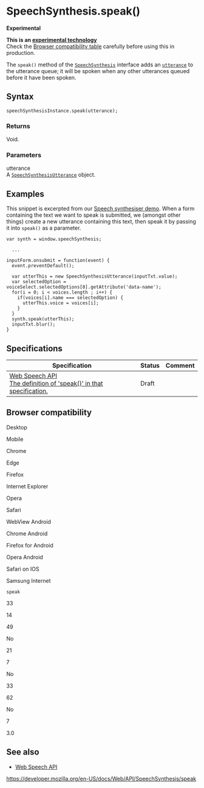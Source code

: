 SpeechSynthesis.speak()
=======================

**Experimental**

**This is an [experimental technology](https://developer.mozilla.org/en-US/docs/MDN/Guidelines/Conventions_definitions#experimental)**  
Check the [Browser compatibility table](#browser_compatibility) carefully before using this in production.

The `speak()` method of the [`SpeechSynthesis`](../speechsynthesis) interface adds an [`utterance`](../speechsynthesisutterance) to the utterance queue; it will be spoken when any other utterances queued before it have been spoken.

Syntax
------

    speechSynthesisInstance.speak(utterance);

### Returns

Void.

### Parameters

utterance  
A [`SpeechSynthesisUtterance`](../speechsynthesisutterance) object.

Examples
--------

This snippet is excerpted from our [Speech synthesiser demo](https://github.com/mdn/web-speech-api/tree/master/speak-easy-synthesis). When a form containing the text we want to speak is submitted, we (amongst other things) create a new utterance containing this text, then speak it by passing it into `speak()` as a parameter.

    var synth = window.speechSynthesis;

      ...

    inputForm.onsubmit = function(event) {
      event.preventDefault();

      var utterThis = new SpeechSynthesisUtterance(inputTxt.value);
      var selectedOption = voiceSelect.selectedOptions[0].getAttribute('data-name');
      for(i = 0; i < voices.length ; i++) {
        if(voices[i].name === selectedOption) {
          utterThis.voice = voices[i];
        }
      }
      synth.speak(utterThis);
      inputTxt.blur();
    }

Specifications
--------------

<table><thead><tr class="header"><th>Specification</th><th>Status</th><th>Comment</th></tr></thead><tbody><tr class="odd"><td><a href="https://wicg.github.io/speech-api/#dom-speechsynthesis-speak">Web Speech API<br />
<span class="small">The definition of 'speak()' in that specification.</span></a></td><td><span class="spec-draft">Draft</span></td><td></td></tr></tbody></table>

Browser compatibility
---------------------

Desktop

Mobile

Chrome

Edge

Firefox

Internet Explorer

Opera

Safari

WebView Android

Chrome Android

Firefox for Android

Opera Android

Safari on IOS

Samsung Internet

`speak`

33

14

49

No

21

7

No

33

62

No

7

3.0

See also
--------

-   [Web Speech API](../web_speech_api)

<a href="https://developer.mozilla.org/en-US/docs/Web/API/SpeechSynthesis/speak" class="_attribution-link">https://developer.mozilla.org/en-US/docs/Web/API/SpeechSynthesis/speak</a>
